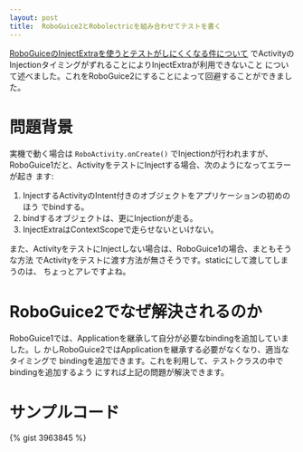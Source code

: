 ```yaml
---
layout: post
title:  RoboGuice2とRobolectricを組み合わせてテストを書く
---
```


[RoboGuiceのInjectExtraを使うとテストがしにくくなる件について](/2012/09/23/25036f39-d55f-45b2-97ca-19460353c847.html)
でActivityのInjectionタイミングがずれることによりInjectExtraが利用できないこと
について述べました。これをRoboGuice2にすることによって回避することができまし
た。

# 問題背景

実機で動く場合は `RoboActivity.onCreate()` でInjectionが行われますが、
RoboGuice1だと、ActivityをテストにInjectする場合、次のようになってエラーが起き
ます:

1. InjectするActivityのIntent付きのオブジェクトをアプリケーションの初めのほう
   でbindする。
2. bindするオブジェクトは、更にInjectionが走る。
3. InjectExtraはContextScopeで走らせないといけない。

また、ActivityをテストにInjectしない場合は、RoboGuice1の場合、まともそうな方法
でActivityをテストに渡す方法が無さそうです。staticにして渡してしまうのは、
ちょっとアレですよね。

# RoboGuice2でなぜ解決されるのか

RoboGuice1では、Applicationを継承して自分が必要なbindingを追加していました。し
かしRoboGuice2ではApplicationを継承する必要がなくなり、適当なタイミングで
bindingを追加できます。これを利用して、テストクラスの中でbindingを追加するよう
にすれば上記の問題が解決できます。

# サンプルコード

{% gist 3963845 %}
